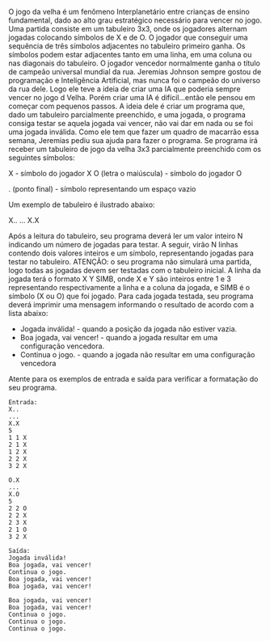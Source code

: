 O jogo da velha é um fenômeno Interplanetário entre crianças de ensino fundamental, dado ao alto grau estratégico necessário para vencer no jogo. Uma partida consiste em um tabuleiro 3x3, onde os jogadores alternam jogadas colocando símbolos de X e de O. O jogador que conseguir uma sequência de três símbolos adjacentes no tabuleiro primeiro ganha. Os símbolos podem estar adjacentes tanto em uma linha, em uma coluna ou nas diagonais do tabuleiro. O jogador vencedor normalmente ganha o título de campeão universal mundial da rua.
Jeremias Johnson sempre gostou de programação e Inteligência Artificial, mas nunca foi o campeão do universo da rua dele. Logo ele teve a ideia de criar uma IA que poderia sempre vencer no jogo d Velha. Porém criar uma IA é difícil...então ele pensou em começar com pequenos passos. A ideia dele é criar um programa que, dado um tabuleiro parcialmente preenchido, e uma jogada, o programa consiga testar se aquela jogada vai vencer, não vai dar em nada ou se foi uma jogada inválida.
Como ele tem que fazer um quadro de macarrão essa semana, Jeremias pediu sua ajuda para fazer o programa. Se programa irá receber um tabuleiro de jogo da velha 3x3 parcialmente preenchido com os seguintes símbolos:

X - símbolo do jogador X
O (letra o maiúscula) - símbolo do jogador O

. (ponto final) - símbolo representando um espaço vazio

Um exemplo de tabuleiro é ilustrado abaixo:

X..
...
X.X

Após a leitura do tabuleiro, seu programa deverá ler um valor inteiro N indicando um número de jogadas para testar. A seguir, virão N linhas contendo dois valores inteiros e um símbolo, representando jogadas para testar no tabuleiro. ATENÇÃO: o seu programa não simulará uma partida, logo todas as jogadas devem ser testadas com o tabuleiro inicial.
A linha da jogada terá o formato X Y SIMB, onde X e Y são inteiros entre 1 e 3 representando respectivamente a linha e a coluna da jogada, e SIMB é o símbolo (X ou O) que foi jogado.
Para cada jogada testada, seu programa deverá imprimir uma mensagem informando o resultado de acordo com a lista abaixo:

- Jogada inválida! - quando a posição da jogada não estiver vazia.
- Boa jogada, vai vencer! - quando a jogada resultar em uma configuração vencedora.
- Continua o jogo. - quando a jogada não resultar em uma configuração vencedora

Atente para os exemplos de entrada e saída para verificar a formatação do seu programa.

```
Entrada:
X..
...
X.X
5
1 1 X
2 1 X
1 2 X
2 2 X
3 2 X

O.X
...
X.O
5
2 2 O
2 2 X
2 3 X
2 1 O
3 2 X
```

```
Saída:
Jogada inválida!
Boa jogada, vai vencer!
Continua o jogo.
Boa jogada, vai vencer!
Boa jogada, vai vencer!

Boa jogada, vai vencer!
Boa jogada, vai vencer!
Continua o jogo.
Continua o jogo.
Continua o jogo.
```